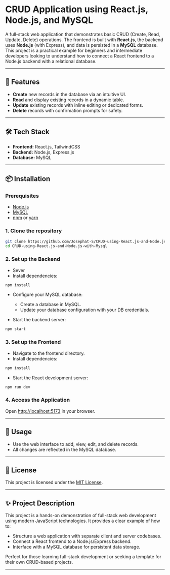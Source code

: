 # CRUD Application using React.js, Node.js, and MySQL

A full-stack web application that demonstrates basic CRUD (Create, Read, Update, Delete) operations. The frontend is built with **React.js**, the backend uses **Node.js** (with Express), and data is persisted in a **MySQL** database. This project is a practical example for beginners and intermediate developers looking to understand how to connect a React frontend to a Node.js backend with a relational database.

---

## 🚀 Features

- **Create** new records in the database via an intuitive UI.
- **Read** and display existing records in a dynamic table.
- **Update** existing records with inline editing or dedicated forms.
- **Delete** records with confirmation prompts for safety.
---

## 🛠️ Tech Stack

- **Frontend:** React.js, TailwindCSS
- **Backend:** Node.js, Express.js
- **Database:** MySQL

---

## 📦 Installation

### Prerequisites

- [Node.js](https://nodejs.org/)
- [MySQL](https://www.mysql.com/)
- [npm](https://www.npmjs.com/) or [yarn](https://yarnpkg.com/)

### 1. Clone the repository

```bash
git clone https://github.com/Josephat-S/CRUD-using-React.js-and-Node.js-with-Mysql.git
cd CRUD-using-React.js-and-Node.js-with-Mysql
```

### 2. Set up the Backend

- Sever
- Install dependencies:

```bash
npm install
```

- Configure your MySQL database:
  - Create a database in MySQL.
  - Update your database configuration with your DB credentials.


- Start the backend server:

```bash
npm start
```

### 3. Set up the Frontend

- Navigate to the frontend directory.
- Install dependencies:

```bash
npm install
```

- Start the React development server:

```bash
npm run dev
```

### 4. Access the Application

Open [http://localhost:5173](http://localhost:5173/) in your browser.

---


## 📖 Usage

- Use the web interface to add, view, edit, and delete records.
- All changes are reflected in the MySQL database.

---


## 📄 License

This project is licensed under the [MIT License](LICENSE).

---

## ✨ Project Description

This project is a hands-on demonstration of full-stack web development using modern JavaScript technologies. It provides a clear example of how to:

- Structure a web application with separate client and server codebases.
- Connect a React frontend to a Node.js/Express backend.
- Interface with a MySQL database for persistent data storage.

Perfect for those learning full-stack development or seeking a template for their own CRUD-based projects.

---
